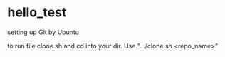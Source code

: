 # hello_test
setting up Git by Ubuntu

to run file clone.sh and cd into your dir. Use ". ./clone.sh <repo_name>"
